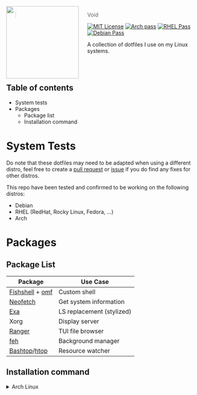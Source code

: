 <!---
To update:
  project.
    master        - The master org or user of the repo
    linter        - The linter used for the project
    name          - Project name
    lang          - The (primary) programming language used
    logo          - Project logo
    contact       - All ways to contact for any inqueries
    reviewers     - A list of users to auto-assign to issues and features
  info.
    toc           - Table of Contents of README
    desc          - Small project description
    badges        - Any extra badges
  setup.
    prerequisites - The prerequisites needed to run the project
    install       - Command for initial installation
    test          - Command for running tests
  tree.
    parts         - All individual parts of the project
--->
<img src="https://avatars.githubusercontent.com/u/29184334?v=4" align="left" width="192px" height="192px"/>
<img align="left" width="0" height="192px" hspace="10"/>

> Void

[![MIT License](https://img.shields.io/badge/license-MIT-007EC7.svg?style=flat-square)](/LICENSE)
[![Arch pass](https://img.shields.io/badge/Arch-Pass-brightgreen?style=flat-square)](/)
[![RHEL Pass](https://img.shields.io/badge/RHEL-Pass-brightgreen?style=flat-square)](/)
[![Debian Pass](https://img.shields.io/badge/Debian-Pass-brightgreen?style=flat-square)](/)

A collection of dotfiles I use on my Linux systems.

<br><br>

<!---
Example table of contents:
* header
  * sub header
--->
## Table of contents
* System tests
* Packages
  * Package list
  * Installation command

# System Tests
Do note that these dotfiles may need to be adapted when using a different distro, feel free to create a [pull request](https://github.com/Wessel/void/compare) or [issue](https://github.com/Wessel/void/issues/new/choose) if you do find any fixes for other distros.

This repo have been tested and confirmed to be working on the following distros:
* Debian
* RHEL (RedHat, Rocky Linux, Fedora, ...)
* Arch

# Packages
## Package List
| Package | Use Case |
| ------------- | ------------- |
| [Fishshell](https://github.com/fish-shell/fish-shell) + [omf](https://github.com/oh-my-fish/oh-my-fish) | Custom shell |
| [Neofetch](https://github.com/dylanaraps/neofetch) | Get system information |
| [Exa](https://github.com/ogham/exa) | LS replacement (stylized) |
| Xorg | Display server |
| [Ranger](https://github.com/ranger/ranger) | TUI file browser |
| [feh](https://github.com/derf/feh) | Background manager |
| [Bashtop](https://github.com/aristocratos/bashtop)/[htop](https://github.com/htop-dev/htop/)  | Resource watcher |


## Installation command
<details>
<summary>Arch Linux</summary>
1. Install [yay](https://github.com/Jguer/yay) (superior package manager)
```sh
sudo pacman -S --needed git base-devel
git clone https://github.com/Jguer/yay.git
cd yay
makepkg -si
```
2. Update mirrors and install packages
```sh
yay -Syyu
yay -S xorg-server xorg-apps fish neofetch ranger feh bashtop htop
```
3. Set default shell to fish and install Oh My Fish
```sh
echo /usr/local/bin/fish | sudo tee -a /etc/shells
chsh -s /usr/local/bin/fish
curl https://raw.githubusercontent.com/oh-my-fish/oh-my-fish/master/bin/install | fish
```

Or do everything at once with the following command:
```sh
pacman -S --needed git base-devel && git clone https://aur.archlinux.org/yay.git && cd yay && makepkg -si && yay -Syyu && yay -S xorg-server xorg-apps fish neofetch ranger feh bashtop htop && echo /usr/local/bin/fish | sudo tee -a /etc/shells && chsh -s /usr/local/bin/fish && curl https://raw.githubusercontent.com/oh-my-fish/oh-my-fish/master/bin/install | fish
```
</details>